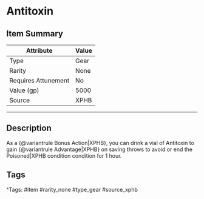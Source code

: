 # Antitoxin

## Item Summary

| Attribute            | Value                        |
|----------------------|------------------------------|
| Type                 | Gear |
| Rarity               | None             |
| Requires Attunement  | No                |
| Value (gp)           | 5000    |
| Source               | XPHB |

---

## Description

As a {@variantrule Bonus Action|XPHB}, you can drink a vial of Antitoxin to gain {@variantrule Advantage|XPHB} on saving throws to avoid or end the Poisoned|XPHB condition condition for 1 hour.

## Tags

^Tags: #item #rarity_none #type_gear #source_xphb
